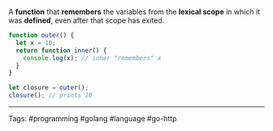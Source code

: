 A **function** that **remembers** the variables from the **lexical scope** in which it was **defined**, even after that scope has exited.

```javascript
function outer() {
  let x = 10;
  return function inner() {
    console.log(x); // inner "remembers" x
  }
}

let closure = outer();
closure(); // prints 10
```
____
Tags: #programming #golang #language #go-http
